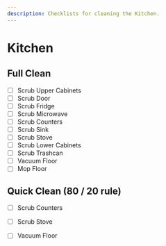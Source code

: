 ```yaml
---
description: Checklists for cleaning the Kitchen.
---
```


# Kitchen

## Full Clean

* [ ] Scrub Upper Cabinets
* [ ] Scrub Door
* [ ] Scrub Fridge
* [ ] Scrub Microwave
* [ ] Scrub Counters
* [ ] Scrub Sink
* [ ] Scrub Stove
* [ ] Scrub Lower Cabinets
* [ ] Scrub Trashcan
* [ ] Vacuum Floor
* [ ] Mop Floor

## Quick Clean \(80 / 20 rule\)

* [ ] Scrub Counters
* [ ] Scrub Stove
* [ ] Vacuum Floor

